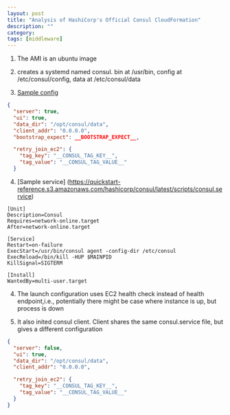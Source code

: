 ```yaml
---
layout: post
title: "Analysis of HashiCorp's Official Consul CloudFormation" 
description: ""
category: 
tags: [middleware]
---
```


1. The AMI is an ubuntu image

2. creates a systemd named consul. bin at /usr/bin, config at /etc/consul/config, data at /etc/consul/data

3. [Sample config](https://quickstart-reference.s3.amazonaws.com/hashicorp/consul/latest/scripts/consul_server_config.stub)

```json
{
  "server": true,
  "ui": true,
  "data_dir": "/opt/consul/data",
  "client_addr": "0.0.0.0",
  "bootstrap_expect": __BOOTSTRAP_EXPECT__,

  "retry_join_ec2": {
    "tag_key": "__CONSUL_TAG_KEY__",
    "tag_value": "__CONSUL_TAG_VALUE__"
  }
```

4. [Sample service] (https://quickstart-reference.s3.amazonaws.com/hashicorp/consul/latest/scripts/consul.service)  
``` 
[Unit]
Description=Consul
Requires=network-online.target
After=network-online.target

[Service]
Restart=on-failure
ExecStart=/usr/bin/consul agent -config-dir /etc/consul
ExecReload=/bin/kill -HUP $MAINPID
KillSignal=SIGTERM

[Install]
WantedBy=multi-user.target
```

4. The launch configuration uses EC2 health check instead of health endpoint,i.e., potentially there might be case where instance is up, but process is down

5. It also inited consul client. Client shares the same consul.service file, but gives a different configuration
```json
{
  "server": false,
  "ui": true,
  "data_dir": "/opt/consul/data",
  "client_addr": "0.0.0.0",

  "retry_join_ec2": {
    "tag_key": "__CONSUL_TAG_KEY__",
    "tag_value": "__CONSUL_TAG_VALUE__"
  }
}
```
